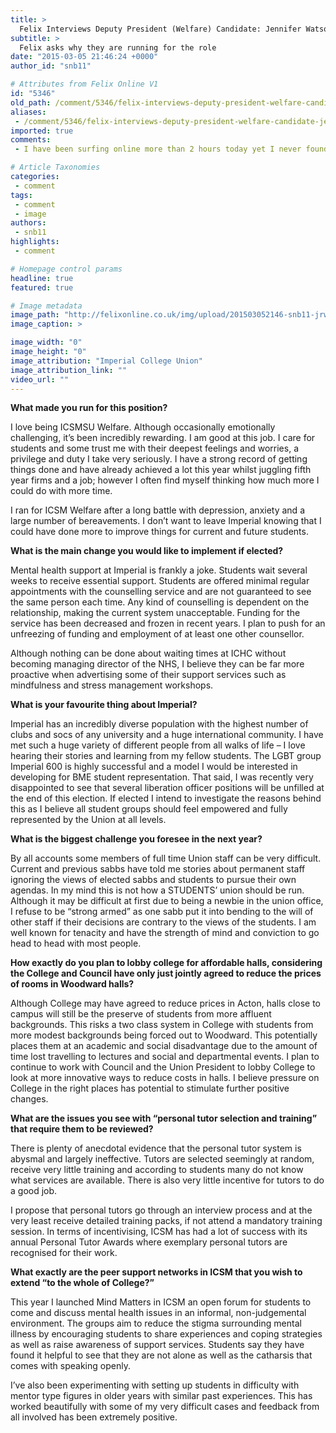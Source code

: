 ```yaml
---
title: >
  Felix Interviews Deputy President (Welfare) Candidate: Jennifer Watson
subtitle: >
  Felix asks why they are running for the role
date: "2015-03-05 21:46:24 +0000"
author_id: "snb11"

# Attributes from Felix Online V1
id: "5346"
old_path: /comment/5346/felix-interviews-deputy-president-welfare-candidate-jennifer-watson
aliases:
 - /comment/5346/felix-interviews-deputy-president-welfare-candidate-jennifer-watson
imported: true
comments:
 - I have been surfing online more than 2 hours today yet I never found any interesting article like yours Its pretty worth enough for me In my opinion if all webmasters and bloggers made good content as you did the net will be a lot more useful than ever beforeparajumpers yorkdale httpwwwtargettisportingclubititparajumpersyorkdale30002htmlbuy fitflop onlinefitflop australia httpaustraliafitflopsiemillernetdiscount fitflopsbuy fitflops httpaustraliafitflopsblogspotcomchristian louboutin cheapchristian louboutin sale clearance httpcanadachristianlouboutinblogspotcomJulian been recently a part of US youth National teams since he was 16 yearsold He played for that U17 national team that took part in turmoil Championships in Finland in 2003 Anf the was a participant of the U20 national team that played regarding fifa 16 hack U20 World Cup in 07 A fouryear starter for the Wake Forest Demon Deacons he captained the team to a national championship in two thousan

# Article Taxonomies
categories:
 - comment
tags:
 - comment
 - image
authors:
 - snb11
highlights:
 - comment

# Homepage control params
headline: true
featured: true

# Image metadata
image_path: "http://felixonline.co.uk/img/upload/201503052146-snb11-jrw110-5173.jpg"
image_caption: >

image_width: "0"
image_height: "0"
image_attribution: "Imperial College Union"
image_attribution_link: ""
video_url: ""
---
```


__What made you run for this position?__

I love being ICSMSU Welfare. Although occasionally emotionally challenging, it’s been incredibly rewarding. I am good at this job. I care for students and some trust me with their deepest feelings and worries, a privilege and duty I take very seriously. I have a strong record of getting things done and have already achieved a lot this year whilst juggling fifth year firms and a job; however I often find myself thinking how much more I could do with more time.

I ran for ICSM Welfare after a long battle with depression, anxiety and a large number of bereavements. I don’t want to leave Imperial knowing that I could have done more to improve things for current and future students.

__What is the main change you would like to implement if elected?__

Mental health support at Imperial is frankly a joke. Students wait several weeks to receive essential support. Students are offered minimal regular appointments with the counselling service and are not guaranteed to see the same person each time. Any kind of counselling is dependent on the relationship, making the current system unacceptable. Funding for the service has been decreased and frozen in recent years. I plan to push for an unfreezing of funding and employment of at least one other counsellor.

Although nothing can be done about waiting times at ICHC without becoming managing director of the NHS, I believe they can be far more proactive when advertising some of their support services such as mindfulness and stress management workshops.

__What is your favourite thing about Imperial?__

Imperial has an incredibly diverse population with the highest number of clubs and socs of any university and a huge international community. I have met such a huge variety of different people from all walks of life – I love hearing their stories and learning from my fellow students. The LGBT group Imperial 600 is highly successful and a model I would be interested in developing for BME student representation. That said, I was recently very disappointed to see that several liberation officer positions will be unfilled at the end of this election. If elected I intend to investigate the reasons behind this as I believe all student groups should feel empowered and fully represented by the Union at all levels.

__What is the biggest challenge you foresee in the next year?__

By all accounts some members of full time Union staff can be very difficult. Current and previous sabbs have told me stories about permanent staff ignoring the views of elected sabbs and students to pursue their own agendas. In my mind this is not how a STUDENTS’ union should be run. Although it may be difficult at first due to being a newbie in the union office, I refuse to be “strong armed” as one sabb put it into bending to the will of other staff if their decisions are contrary to the views of the students. I am well known for tenacity and have the strength of mind and conviction to go head to head with most people.

__How exactly do you plan to lobby college for affordable halls, considering the College and Council have only just jointly agreed to reduce the prices of rooms in Woodward halls?__

Although College may have agreed to reduce prices in Acton, halls close to campus will still be the preserve of students from more affluent backgrounds. This risks a two class system in College with students from more modest backgrounds being forced out to Woodward. This potentially places them at an academic and social disadvantage due to the amount of time lost travelling to lectures and social and departmental events. I plan to continue to work with Council and the Union President to lobby College to look at more innovative ways to reduce costs in halls. I believe pressure on College in the right places has potential to stimulate further positive changes.

__What are the issues you see with “personal tutor selection and training” that require them to be reviewed?__

There is plenty of anecdotal evidence that the personal tutor system is abysmal and largely ineffective. Tutors are selected seemingly at random, receive very little training and according to students many do not know what services are available. There is also very little incentive for tutors to do a good job.

I propose that personal tutors go through an interview process and at the very least receive detailed training packs, if not attend a mandatory training session. In terms of incentivising, ICSM has had a lot of success with its annual Personal Tutor Awards where exemplary personal tutors are recognised for their work.

__What exactly are the peer support networks in ICSM that you wish to extend “to the whole of College?”__

This year I launched Mind Matters in ICSM an open forum for students to come and discuss mental health issues in an informal, non-judgemental environment. The groups aim to reduce the stigma surrounding mental illness by encouraging students to share experiences and coping strategies as well as raise awareness of support services. Students say they have found it helpful to see that they are not alone as well as the catharsis that comes with speaking openly.

I’ve also been experimenting with setting up students in difficulty with mentor type figures in older years with similar past experiences. This has worked beautifully with some of my very difficult cases and feedback from all involved has been extremely positive.
